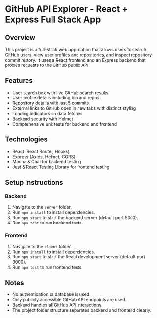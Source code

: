# GitHub API Explorer - React + Express Full Stack App

## Overview

This project is a full-stack web application that allows users to search GitHub users, view user profiles and repositories, and inspect repository commit history. It uses a React frontend and an Express backend that proxies requests to the GitHub public API.

## Features

- User search box with live GitHub search results
- User profile details including bio and repos
- Repository details with last 5 commits
- External links to GitHub open in new tabs with distinct styling
- Loading indicators on data fetches
- Backend security with Helmet
- Comprehensive unit tests for backend and frontend

## Technologies

- React (React Router, Hooks)
- Express (Axios, Helmet, CORS)
- Mocha & Chai for backend testing
- Jest & React Testing Library for frontend testing

## Setup Instructions

### Backend

1. Navigate to the `server` folder.
2. Run `npm install` to install dependencies.
3. Run `npm start` to start the backend server (default port 5000).
4. Run `npm test` to run backend tests.

### Frontend

1. Navigate to the `client` folder.
2. Run `npm install` to install dependencies.
3. Run `npm start` to start the React development server (default port 3000).
4. Run `npm test` to run frontend tests.

## Notes

- No authentication or database is used.
- Only publicly accessible GitHub API endpoints are used.
- Backend handles all GitHub API interactions.
- The project folder structure separates backend and frontend clearly.


